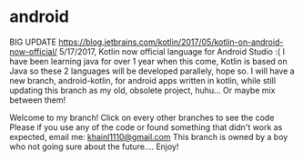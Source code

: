 # android
BIG UPDATE
https://blog.jetbrains.com/kotlin/2017/05/kotlin-on-android-now-official/
 5/17/2017, Kotlin now official language for Android Studio :(
I have been learning java for over 1 year when this come, Kotlin is based on Java so these 2 languages will be developed parallely, hope so.
I will have a new branch, android-kotlin, for android apps written in kotlin, while still updating this branch as my old, obsolete project, huhu... Or maybe mix between them!

Welcome to my branch!
Click on every other branches to see the code
Please if you use any of the code or found something that didn't work as expected, email me: khainl1110@gmail.com
This branch is owned by a boy who not going sure about the future....
Enjoy!
